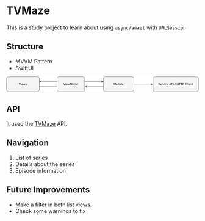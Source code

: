 # TVMaze

This is a study project to learn about using `async/await` with `URLSession`

## Structure

* MVVM Pattern
* SwiftUI

![](Architecture/TVMaze.drawio.png)

## API 

It used the [TVMaze](https://www.tvmaze.com/api) API.

## Navigation

1. List of series
2. Details about the series
3. Episode information

## Future Improvements

* Make a filter in both list views.
* Check some warnings to fix